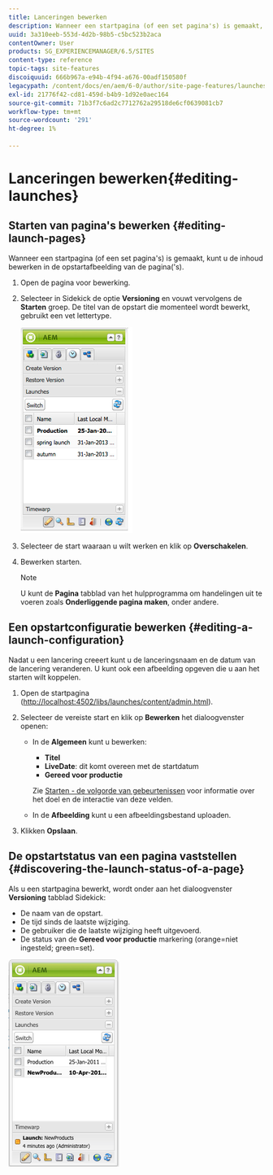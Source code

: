 ```yaml
---
title: Lanceringen bewerken
description: Wanneer een startpagina (of een set pagina's) is gemaakt, kunt u de inhoud bewerken in de opstartafbeelding van de pagina('s).
uuid: 3a310eeb-553d-4d2b-98b5-c5bc523b2aca
contentOwner: User
products: SG_EXPERIENCEMANAGER/6.5/SITES
content-type: reference
topic-tags: site-features
discoiquuid: 666b967a-e94b-4f94-a676-00adf150580f
legacypath: /content/docs/en/aem/6-0/author/site-page-features/launches
exl-id: 21776f42-cd81-459d-b4b9-1d92e0aec164
source-git-commit: 71b3f7c6ad2c7712762a29518de6cf0639081cb7
workflow-type: tm+mt
source-wordcount: '291'
ht-degree: 1%

---
```


# Lanceringen bewerken{#editing-launches}

## Starten van pagina&#39;s bewerken {#editing-launch-pages}

Wanneer een startpagina (of een set pagina&#39;s) is gemaakt, kunt u de inhoud bewerken in de opstartafbeelding van de pagina(&#39;s).

1. Open de pagina voor bewerking.
1. Selecteer in Sidekick de optie **Versioning** en vouwt vervolgens de **Starten** groep. De titel van de opstart die momenteel wordt bewerkt, gebruikt een vet lettertype.

   ![chlimage_1-13](assets/chlimage_1-13.jpeg)

1. Selecteer de start waaraan u wilt werken en klik op **Overschakelen**.
1. Bewerken starten.

   >[!NOTE]
   >
   >U kunt de **Pagina** tabblad van het hulpprogramma om handelingen uit te voeren zoals **Onderliggende pagina maken**, onder andere.

## Een opstartconfiguratie bewerken {#editing-a-launch-configuration}

Nadat u een lancering creeert kunt u de lanceringsnaam en de datum van de lancering veranderen. U kunt ook een afbeelding opgeven die u aan het starten wilt koppelen.

1. Open de startpagina ([http://localhost:4502/libs/launches/content/admin.html](http://localhost:4502/libs/launches/content/admin.html)).

1. Selecteer de vereiste start en klik op **Bewerken** het dialoogvenster openen:

   * In de **Algemeen** kunt u bewerken:

      * **Titel**
      * **LiveDate**: dit komt overeen met de startdatum
      * **Gereed voor productie**

     Zie [Starten - de volgorde van gebeurtenissen](/help/sites-authoring/launches.md#launches-the-order-of-events) voor informatie over het doel en de interactie van deze velden.

   * In de **Afbeelding** kunt u een afbeeldingsbestand uploaden.

1. Klikken **Opslaan**.

## De opstartstatus van een pagina vaststellen {#discovering-the-launch-status-of-a-page}

Als u een startpagina bewerkt, wordt onder aan het dialoogvenster **Versioning** tabblad Sidekick:

* De naam van de opstart.
* De tijd sinds de laatste wijziging.
* De gebruiker die de laatste wijziging heeft uitgevoerd.
* De status van de **Gereed voor productie** markering (orange=niet ingesteld; green=set).

![chlimage_1-186](assets/chlimage_1-186.png)
